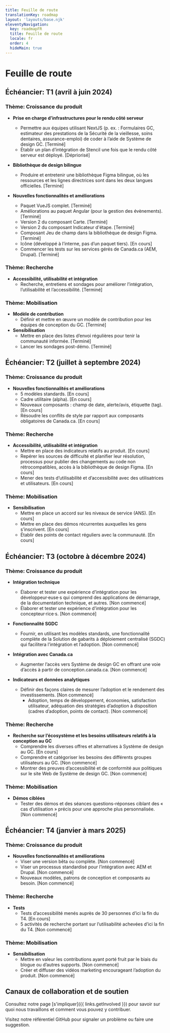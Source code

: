 ```yaml
---
title: Feuille de route
translationKey: roadmap
layout: 'layouts/base.njk'
eleventyNavigation:
  key: roadmapFR
  title: Feuille de route
  locale: fr
  order: 4
  hideMain: true
---
```


# Feuille de route
## Échéancier: T1 (avril à juin 2024) 

### Thème: Croissance du produit
- **Prise en charge d’infrastructures pour le rendu côté serveur**
  - Permettre aux équipes utilisant NextJS (p. ex. : Formulaires GC, estimateur des prestations de la Sécurité de la vieillesse, soins dentaires, assurance-emploi) de coder à l’aide de Système de design GC. [Terminé]
  - Établir un plan d’intégration de Stencil une fois que le rendu côté serveur est déployé. [Dépriorisé]

- **Bibliothèque de design bilingue**
  - Produire et entretenir une bibliothèque Figma bilingue, où les ressources et les lignes directrices sont dans les deux langues officielles. [Terminé]
- **Nouvelles fonctionnalités et améliorations**
  - Paquet VueJS complet. [Terminé]
  - Améliorations au paquet Angular (pour la gestion des évènements). [Terminé]
  - Version 2 du composant Carte. [Terminé]
  - Version 2 du composant Indicateur d'étape. [Terminé]
  - Composant Jeu de champ dans la bibliothèque de design Figma. [Terminé]
  - Icône (développé à l’interne, pas d’un paquet tiers). [En cours]
  - Commencer les tests sur les services gérés de Canada.ca (AEM, Drupal). [Terminé]

### Thème: Recherche
- **Accessibilité, utilisabilité et intégration**
  - Recherche, entretiens et sondages pour améliorer l’intégration, l’utilisabilité et l’accessibilité. [Terminé]

### Thème: Mobilisation
- **Modèle de contribution**
  - Définir et mettre en œuvre un modèle de contribution pour les équipes de conception du GC. [Terminé]
- **Sensibilisation**
  - Mettre en place des listes d’envoi régulières pour tenir la communauté informée. [Terminé]
  - Lancer les sondages post-démo. [Terminé]

## Échéancier: T2 (juillet à septembre 2024) 

### Thème: Croissance du produit
- **Nouvelles fonctionnalités et améliorations**
  - 5 modèles standards. [En cours]
  - Cadre utilitaire (alpha). [En cours]
  - Nouveaux composants : champ de date, alerte/avis, étiquette (tag). [En cours]
  - Résoudre les conflits de style par rapport aux composants obligatoires de Canada.ca. [En cours]

### Thème: Recherche
- **Accessibilité, utilisabilité et intégration**
  - Mettre en place des indicateurs relatifs au produit. [En cours]
  - Repérer les sources de difficulté et planifier leur résolution, processus pour publier des changements au code non rétrocompatibles, accès à la bibliothèque de design Figma. [En cours]
  - Mener des tests d’utilisabilité et d’accessibilité avec des utilisatrices et utilisateurs. [En cours]

### Thème: Mobilisation
- **Sensibilisation**
  - Mettre en place un accord sur les niveaux de service (ANS). [En cours]
  - Mettre en place des démos récurrentes auxquelles les gens s’inscrivent. [En cours]
  - Établir des points de contact réguliers avec la communauté. [En cours]

## Échéancier: T3 (octobre à décembre 2024) 

### Thème: Croissance du produit
- **Intégration technique**
  - Élaborer et tester une expérience d’intégration pour les développeur·euse·s qui comprend des applications de démarrage, de la documentation technique, et autres. [Non commencé]
  - Élaborer et tester une expérience d’intégration pour les concepteur·rice·s. [Non commencé]

- **Fonctionnalité SGDC**
  - Fournir, en utilisant les modèles standards, une fonctionnalité complète de la Solution de gabarits à déploiement centralisé (SGDC) qui facilitera l’intégration et l’adoption. [Non commencé]
- **Intégration avec Canada.ca**
  - Augmenter l’accès vers Système de design GC en offrant une voie d’accès à partir de conception.canada.ca. [Non commencé]
- **Indicateurs et données analytiques**
  - Définir des façons claires de mesurer l’adoption et le rendement des investissements. [Non commencé]
    - Adoption, temps de développement, économies, satisfaction utilisateur, adéquation des stratégies d’adoption à disposition (cadres d’adoption, points de contact). [Non commencé]

### Thème: Recherche
- **Recherche sur l’écosystème et les besoins utilisateurs relatifs à la conception au GC**
  - Comprendre les diverses offres et alternatives à Système de design au GC. [En cours]
  - Comprendre et catégoriser les besoins des différents groupes utilisateurs au GC. [Non commencé]
  - Montrer des preuves d’accessibilité et de conformité aux politiques sur le site Web de Système de design GC. [Non commencé]

### Thème: Mobilisation
- **Démos ciblées**
  - Tester des démos et des séances questions-réponses ciblant des « cas d’utilisation » précis pour une approche plus personnalisée. [Non commencé]

## Échéancier: T4 (janvier à mars 2025)

### Thème: Croissance du produit
- **Nouvelles fonctionnalités et améliorations**
  - Viser une version bêta ou complète. [Non commencé]
  - Viser un processus standardisé pour l’intégration avec AEM et Drupal. [Non commencé]
  - Nouveaux modèles, patrons de conception et composants au besoin. [Non commencé]

### Thème: Recherche
- **Tests**
  - Tests d’accessibilité menés auprès de 30 personnes d’ici la fin du T4. [En cours]
  - 5 activités de recherche portant sur l’utilisabilité achevées d’ici la fin du T4. [Non commencé]

### Thème: Mobilisation
- **Sensibilisation**
  - Mettre en valeur les contributions ayant porté fruit par le biais du blogue ou d’autres supports. [Non commencé]
  - Créer et diffuser des vidéos marketing encourageant l’adoption du produit. [Non commencé]

## Canaux de collaboration et de soutien
Consultez notre page [s'impliquer]({{ links.getInvolved }}) pour savoir sur quoi nous travaillons et comment vous pouvez y contribuer.

Visitez notre <gcds-link external href="{{ links.githubCompsIssues }}">référentiel GitHub</gcds-link> pour signaler un problème ou faire une suggestion.
